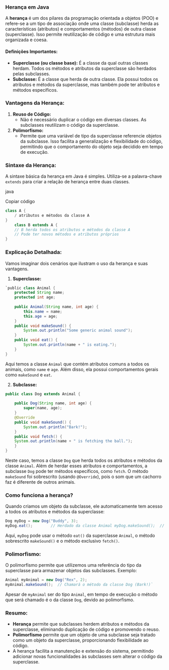 ### Herança em Java

A **herança** é um dos pilares da programação orientada a objetos (POO) e refere-se a um tipo de associação onde uma classe (subclasse) herda as características (atributos) e comportamentos (métodos) de outra classe (superclasse). Isso permite reutilização de código e uma estrutura mais organizada e coesa.

#### Definições Importantes:

- **Superclasse (ou classe base):** É a classe da qual outras classes herdam. Todos os métodos e atributos da superclasse são herdados pelas subclasses.
- **Subclasse:** É a classe que herda de outra classe. Ela possui todos os atributos e métodos da superclasse, mas também pode ter atributos e métodos específicos.

### Vantagens da Herança:

1. **Reuso de Código:**
    - Não é necessário duplicar o código em diversas classes. As subclasses reutilizam o código da superclasse.
2. **Polimorfismo:**
    - Permite que uma variável de tipo da superclasse referencie objetos da subclasse. Isso facilita a generalização e flexibilidade do código, permitindo que o comportamento do objeto seja decidido em tempo de execução.

### Sintaxe da Herança:

A sintaxe básica da herança em Java é simples. Utiliza-se a palavra-chave `extends` para criar a relação de herança entre duas classes.

java

Copiar código
```java
class A {     
	/ atributos e métodos da classe A 
}  
	class B extends A {     
	// B herda todos os atributos e métodos da classe A     
	// Pode ter novos métodos e atributos próprios 
}
```
### Explicação Detalhada:

Vamos imaginar dois cenários que ilustram o uso da herança e suas vantagens.

1. **Superclasse:**

```java
`public class Animal {     
	protected String name;     
	protected int age;      
	
	public Animal(String name, int age) {         
		this.name = name;         
		this.age = age;     
	}      
	public void makeSound() {
		System.out.println("Some generic animal sound");     
	}      
	public void eat() {         
		System.out.println(name + " is eating.");     
	} 
}
```
Aqui temos a classe `Animal` que contém atributos comuns a todos os animais, como `name` e `age`. Além disso, ela possui comportamentos gerais como `makeSound` e `eat`.

2. **Subclasse:**

```java
public class Dog extends Animal {      
	
	public Dog(String name, int age) {         
		super(name, age);     
	}      
	@Override     
	public void makeSound() { 
	    System.out.println("Bark!");     
	}      
	public void fetch() {         
	System.out.println(name + " is fetching the ball.");     
	} 
}
```
Neste caso, temos a classe `Dog` que herda todos os atributos e métodos da classe `Animal`. Além de herdar esses atributos e comportamentos, a subclasse `Dog` pode ter métodos específicos, como `fetch`. O método `makeSound` foi sobrescrito (usando `@Override`), pois o som que um cachorro faz é diferente de outros animais.

### Como funciona a herança?

Quando criamos um objeto da subclasse, ele automaticamente tem acesso a todos os atributos e métodos da superclasse:

```java
Dog myDog = new Dog("Buddy", 3); 
myDog.eat();        // Herdado da classe Animal myDog.makeSound();  // Sobrescrito pela classe Dog myDog.fetch();      // Método específico da classe Dog
```
Aqui, `myDog` pode usar o método `eat()` da superclasse `Animal`, o método sobrescrito `makeSound()` e o método exclusivo `fetch()`.

### Polimorfismo:

O polimorfismo permite que utilizemos uma referência do tipo da superclasse para armazenar objetos das subclasses. Exemplo:

```java
Animal myAnimal = new Dog("Rex", 2); 
myAnimal.makeSound();  // Chamará o método da classe Dog (Bark!)`
```
Apesar de `myAnimal` ser do tipo `Animal`, em tempo de execução o método que será chamado é o da classe `Dog`, devido ao polimorfismo.

### Resumo:

- **Herança** permite que subclasses herdem atributos e métodos da superclasse, eliminando duplicação de código e promovendo o reuso.
- **Polimorfismo** permite que um objeto de uma subclasse seja tratado como um objeto da superclasse, proporcionando flexibilidade ao código.
- A herança facilita a manutenção e extensão do sistema, permitindo adicionar novas funcionalidades às subclasses sem alterar o código da superclasse.